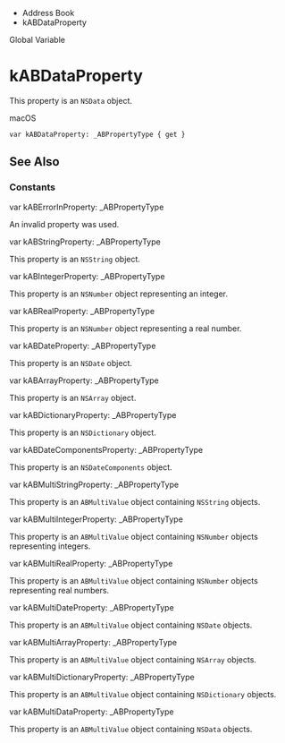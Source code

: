 

- Address Book
-  kABDataProperty 

Global Variable

# kABDataProperty

This property is an `NSData` object.

macOS

``` source
var kABDataProperty: _ABPropertyType { get }
```

## See Also

### Constants

var kABErrorInProperty: _ABPropertyType

An invalid property was used.

var kABStringProperty: _ABPropertyType

This property is an `NSString` object.

var kABIntegerProperty: _ABPropertyType

This property is an `NSNumber` object representing an integer.

var kABRealProperty: _ABPropertyType

This property is an `NSNumber` object representing a real number.

var kABDateProperty: _ABPropertyType

This property is an `NSDate` object.

var kABArrayProperty: _ABPropertyType

This property is an `NSArray` object.

var kABDictionaryProperty: _ABPropertyType

This property is an `NSDictionary` object.

var kABDateComponentsProperty: _ABPropertyType

This property is an `NSDateComponents` object.

var kABMultiStringProperty: _ABPropertyType

This property is an `ABMultiValue` object containing `NSString` objects.

var kABMultiIntegerProperty: _ABPropertyType

This property is an `ABMultiValue` object containing `NSNumber` objects representing integers.

var kABMultiRealProperty: _ABPropertyType

This property is an `ABMultiValue` object containing `NSNumber` objects representing real numbers.

var kABMultiDateProperty: _ABPropertyType

This property is an `ABMultiValue` object containing `NSDate` objects.

var kABMultiArrayProperty: _ABPropertyType

This property is an `ABMultiValue` object containing `NSArray` objects.

var kABMultiDictionaryProperty: _ABPropertyType

This property is an `ABMultiValue` object containing `NSDictionary` objects.

var kABMultiDataProperty: _ABPropertyType

This property is an `ABMultiValue` object containing `NSData` objects.

